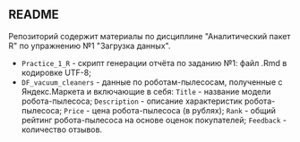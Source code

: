 ## README 

Репозиторий содержит материалы по дисциплине "Аналитический пакет R" по упражнению №1 "Загрузка данных".

* ```Practice_1_R``` - скрипт генерации отчёта по заданию №1: файл .Rmd в кодировке UTF-8;
* ```DF_vacuum_cleaners``` - данные по роботам-пылесосам, полученные с Яндекс.Маркета и включающие в себя:
  ```Title``` - название модели робота-пылесоса;
  ```Description``` - описание характеристик робота-пылесоса;
  ```Price``` - цена робота-пылесоса (в рублях);
  ```Rank``` - общий рейтинг робота-пылесоса на основе оценок покупателей;
  ```Feedback``` - количество отзывов.
